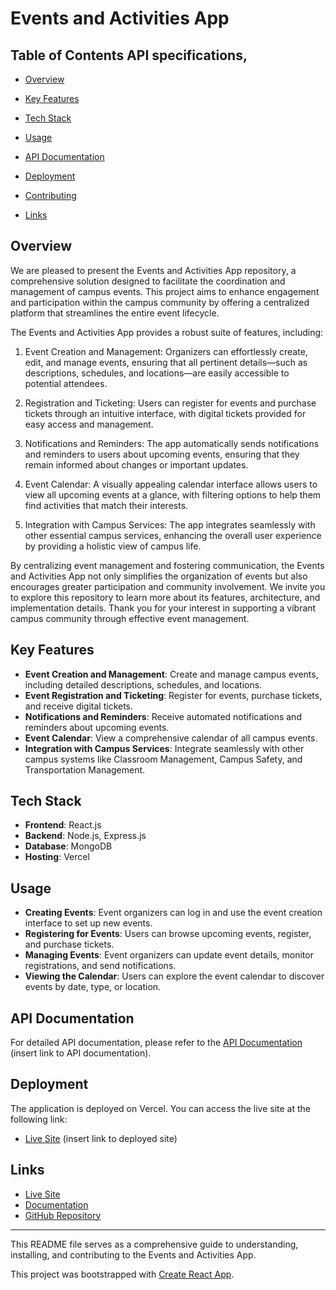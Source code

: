 # Events and Activities App

## Table of Contents API specifications, 

- [Overview](#overview)
- [Key Features](#key-features)
- [Tech Stack](#tech-stack)

- [Usage](#usage)
- [API Documentation](#api-documentation)
- [Deployment](#deployment)
- [Contributing](#contributing)
- [Links](#links)

## Overview

We are pleased to present the Events and Activities App repository, a comprehensive solution designed to facilitate the coordination and management of campus events. This project aims to enhance engagement and participation within the campus community by offering a centralized platform that streamlines the entire event lifecycle.

The Events and Activities App provides a robust suite of features, including:

  1. Event Creation and Management: Organizers can effortlessly create, edit, and manage events, ensuring that all pertinent details—such as descriptions, schedules, and locations—are easily accessible to potential attendees.

  2. Registration and Ticketing: Users can register for events and purchase tickets through an intuitive interface, with digital tickets provided for easy access and management.

  3. Notifications and Reminders: The app automatically sends notifications and reminders to users about upcoming events, ensuring that they remain informed about changes or important updates.

  4. Event Calendar: A visually appealing calendar interface allows users to view all upcoming events at a glance, with filtering options to help them find activities that match their interests.

  5. Integration with Campus Services: The app integrates seamlessly with other essential campus services, enhancing the overall user experience by providing a holistic view of campus life.

By centralizing event management and fostering communication, the Events and Activities App not only simplifies the organization of events but also encourages greater participation and community involvement. We invite you to explore this repository to learn more about its features, architecture, and implementation details. Thank you for your interest in supporting a vibrant campus community through effective event management.

## Key Features

- **Event Creation and Management**: Create and manage campus events, including detailed descriptions, schedules, and locations.
- **Event Registration and Ticketing**: Register for events, purchase tickets, and receive digital tickets.
- **Notifications and Reminders**: Receive automated notifications and reminders about upcoming events.
- **Event Calendar**: View a comprehensive calendar of all campus events.
- **Integration with Campus Services**: Integrate seamlessly with other campus systems like Classroom Management, Campus Safety, and Transportation Management.

## Tech Stack

- **Frontend**: React.js
- **Backend**: Node.js, Express.js
- **Database**: MongoDB
- **Hosting**: Vercel


## Usage

- **Creating Events**: Event organizers can log in and use the event creation interface to set up new events.
- **Registering for Events**: Users can browse upcoming events, register, and purchase tickets.
- **Managing Events**: Event organizers can update event details, monitor registrations, and send notifications.
- **Viewing the Calendar**: Users can explore the event calendar to discover events by date, type, or location.

## API Documentation

For detailed API documentation, please refer to the [API Documentation](https://ewits.gitbook.io/ewits-docs) (insert link to API documentation).

## Deployment

The application is deployed on Vercel. You can access the live site at the following link:

- [Live Site](https://demo-app-two-snowy.vercel.app/) (insert link to deployed site)




## Links

- [Live Site](https://demo-app-two-snowy.vercel.app/)
- [Documentation](https://ewits.gitbook.io/ewits-docs)
- [GitHub Repository](https://github.com/TumeloMkwambe/eWits/)

---

This README file serves as a comprehensive guide to understanding, installing, and contributing to the Events and Activities App.

This project was bootstrapped with [Create React App](https://github.com/facebook/create-react-app).
